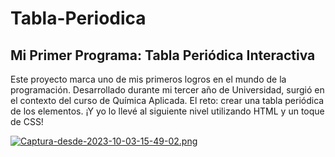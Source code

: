 # Tabla-Periodica

## Mi Primer Programa: Tabla Periódica Interactiva
Este proyecto marca uno de mis primeros logros en el mundo de la programación. Desarrollado durante mi tercer año de Universidad, surgió en el contexto del curso de Química Aplicada. El reto: crear una tabla periódica de los elementos. ¡Y yo lo llevé al siguiente nivel utilizando HTML y un toque de CSS!

[![Captura-desde-2023-10-03-15-49-02.png](https://i.postimg.cc/gkg8BCLL/Captura-desde-2023-10-03-15-49-02.png)](https://postimg.cc/zVRyyPjq)
